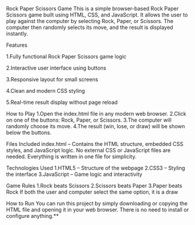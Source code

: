 Rock Paper Scissors Game
This is a simple browser-based Rock Paper Scissors game built using HTML, CSS, and JavaScript. It allows the user to play against the computer by selecting Rock, Paper, or Scissors. The computer then randomly selects its move, and the result is displayed instantly.

Features

1.Fully functional Rock Paper Scissors game logic

2.Interactive user interface using buttons

3.Responsive layout for small screens

4.Clean and modern CSS styling

5.Real-time result display without page reload

How to Play
1.Open the index.html file in any modern web browser.
2.Click on one of the buttons: Rock, Paper, or Scissors.
3.The computer will randomly choose its move.
4.The result (win, lose, or draw) will be shown below the buttons.

Files Included
index.html – Contains the HTML structure, embedded CSS styles, and JavaScript logic.
No external CSS or JavaScript files are needed. Everything is written in one file for simplicity.

Technologies Used
1.HTML5 – Structure of the webpage
2.CSS3 – Styling the interface
3.JavaScript – Game logic and interactivity

Game Rules
1.Rock beats Scissors
2.Scissors beats Paper
3.Paper beats Rock
If both the user and computer select the same option, it is a draw

How to Run
You can run this project by simply downloading or copying the HTML file and opening it in your web browser. There is no need to install or configure anything.**
